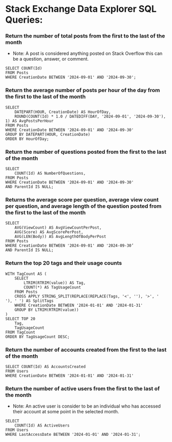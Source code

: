 # Stack Exchange Data Explorer SQL Queries:

### Return the number of total posts from the first to the last of the month
- Note: A post is considered anything posted on Stack Overflow this can be a question, answer, or comment.
```
SELECT COUNT(Id)
FROM Posts
WHERE CreationDate BETWEEN '2024-09-01' AND '2024-09-30';
```
### Return the average number of posts per hour of the day from the first to the last of the month
```
SELECT 
    DATEPART(HOUR, CreationDate) AS HourOfDay, 
    ROUND(COUNT(Id) * 1.0 / DATEDIFF(DAY, '2024-09-01', '2024-09-30'), 1) AS AvgPostsPerHour
FROM Posts
WHERE CreationDate BETWEEN '2024-09-01' AND '2024-09-30'
GROUP BY DATEPART(HOUR, CreationDate)
ORDER BY HourOfDay;
```
### Return the number of questions posted from the first to the last of the month
```
SELECT 
    COUNT(Id) AS NumberOfQuestions, 
FROM Posts
WHERE CreationDate BETWEEN '2024-09-01' AND '2024-09-30' 
AND ParentId IS NULL;
```
### Returns the average score per question, average view count per question, and average length of the question posted from the first to the last of the month
```
SELECT 
    AVG(ViewCount) AS AvgViewCountPerPost, 
    AVG(Score) AS AvgScorePerPost, 
    AVG(LEN(Body)) AS AvgLengthOfBodyPerPost
FROM Posts
WHERE CreationDate BETWEEN '2024-09-01' AND '2024-09-30’ 
AND ParentId IS NULL;
```
### Return the top 20 tags and their usage counts
```
WITH TagCount AS (
    SELECT 
        LTRIM(RTRIM(value)) AS Tag, 
        COUNT(*) AS TagUsageCount
    FROM Posts
    CROSS APPLY STRING_SPLIT(REPLACE(REPLACE(Tags, '<', ''), '>', ' '), ' ') AS SplitTags
    WHERE CreationDate BETWEEN '2024-01-01' AND '2024-01-31'
    GROUP BY LTRIM(RTRIM(value))
)
SELECT TOP 20 
    Tag, 
    TagUsageCount
FROM TagCount
ORDER BY TagUsageCount DESC;
```
### Return the number of accounts created from the first to the last of the month
```
SELECT COUNT(Id) AS AccountsCreated
FROM Users
WHERE CreationDate BETWEEN '2024-01-01' AND '2024-01-31'
```
### Return the number of active users from the first to the last of the month
- Note: An active user is consider to be an individual who has accessed their account at some point in the selected month.
```
SELECT 
    COUNT(Id) AS ActiveUsers
FROM Users
WHERE LastAccessDate BETWEEN '2024-01-01' AND '2024-01-31';
```
